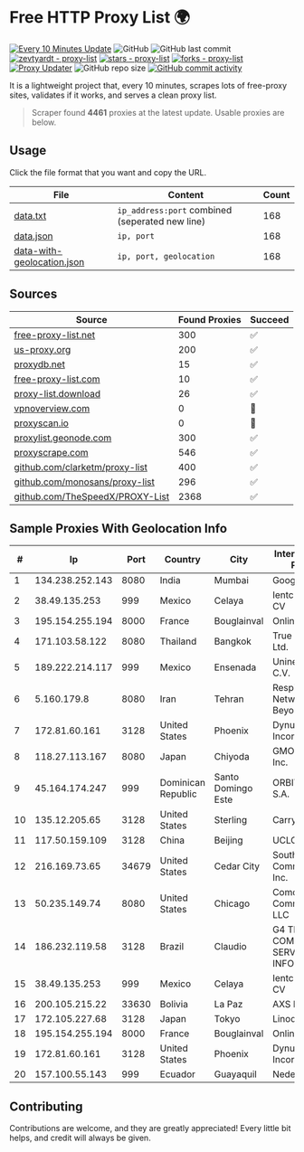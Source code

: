 
# Free HTTP Proxy List 🌍

[![Every 10 Minutes Update](https://github.com/mertguvencli/http-proxy-list/actions/workflows/main.yml/badge.svg?branch=main)](https://github.com/mertguvencli/http-proxy-list/actions/workflows/main.yml)
![GitHub](https://img.shields.io/github/license/mertguvencli/http-proxy-list)
![GitHub last commit](https://img.shields.io/github/last-commit/mertguvencli/http-proxy-list)
[![zevtyardt - proxy-list](https://img.shields.io/static/v1?label=zevtyardt&message=proxy-list&color=blue&logo=github)](https://github.com/zevtyardt/proxy-list "Go to GitHub repo")
[![stars - proxy-list](https://img.shields.io/github/stars/zevtyardt/proxy-list?style=social)](https://github.com/zevtyardt/proxy-list)
[![forks - proxy-list](https://img.shields.io/github/forks/zevtyardt/proxy-list?style=social)](https://github.com/zevtyardt/proxy-list)
[![Proxy Updater](https://github.com/zevtyardt/proxy-list/workflows/Proxy%20Updater/badge.svg)](https://github.com/zevtyardt/proxy-list/actions?query=workflow:"Proxy+Updater")
![GitHub repo size](https://img.shields.io/github/repo-size/zevtyardt/proxy-list)
[![GitHub commit activity](https://img.shields.io/github/commit-activity/m/zevtyardt/proxy-list?logo=commits)](https://github.com/zevtyardt/proxy-list/commits/main)

It is a lightweight project that, every 10 minutes, scrapes lots of free-proxy sites, validates if it works, and serves a clean proxy list.

> Scraper found **4461** proxies at the latest update. Usable proxies are below.

## Usage

Click the file format that you want and copy the URL.

|File|Content|Count|
|----|-------|-----|
|[data.txt](https://raw.githubusercontent.com/mertguvencli/http-proxy-list/main/proxy-list/data.txt)|`ip_address:port` combined (seperated new line)|168|
|[data.json](https://raw.githubusercontent.com/mertguvencli/http-proxy-list/main/proxy-list/data.json)|`ip, port`|168|
|[data-with-geolocation.json](https://raw.githubusercontent.com/mertguvencli/http-proxy-list/main/proxy-list/data-with-geolocation.json)|`ip, port, geolocation`|168|

## Sources

|Source|Found Proxies|Succeed|
|------|-------------|-------|
|[free-proxy-list.net](https://free-proxy-list.net)|300|✅|
|[us-proxy.org](https://www.us-proxy.org)|200|✅|
|[proxydb.net](http://proxydb.net)|15|✅|
|[free-proxy-list.com](https://free-proxy-list.com/?page=&port=&type%5B%5D=http&type%5B%5D=https&up_time=0&search=Search)|10|✅|
|[proxy-list.download](https://www.proxy-list.download/HTTP)|26|✅|
|[vpnoverview.com](https://vpnoverview.com/privacy/anonymous-browsing/free-proxy-servers)|0|🚫|
|[proxyscan.io](https://www.proxyscan.io)|0|🚫|
|[proxylist.geonode.com](https://proxylist.geonode.com/api/proxy-list?limit=300&page=1&sort_by=lastChecked&sort_type=desc&protocols=http,https)|300|✅|
|[proxyscrape.com](https://api.proxyscrape.com/v2/?request=displayproxies&protocol=http&timeout=10000&country=all&ssl=all&anonymity=all)|546|✅|
|[github.com/clarketm/proxy-list](https://raw.githubusercontent.com/clarketm/proxy-list/master/proxy-list-raw.txt)|400|✅|
|[github.com/monosans/proxy-list](https://raw.githubusercontent.com/monosans/proxy-list/main/proxies/http.txt)|296|✅|
|[github.com/TheSpeedX/PROXY-List](https://raw.githubusercontent.com/TheSpeedX/PROXY-List/master/http.txt)|2368|✅|


## Sample Proxies With Geolocation Info

|#|Ip|Port|Country|City|Internet Service Provider|
|-|--|----|-------|----|-------------------------|
|1|134.238.252.143|8080|India|Mumbai|Google LLC|
|2|38.49.135.253|999|Mexico|Celaya|Ientc S De RL De CV|
|3|195.154.255.194|8000|France|Bouglainval|Online S.A.S.|
|4|171.103.58.122|8080|Thailand|Bangkok|True Internet Co., Ltd.|
|5|189.222.214.117|999|Mexico|Ensenada|Uninet S.A. de C.V.|
|6|5.160.179.8|8080|Iran|Tehran|Respina Networks & Beyond PJSC|
|7|172.81.60.161|3128|United States|Phoenix|Dynu Systems Incorporated|
|8|118.27.113.167|8080|Japan|Chiyoda|GMO Internet, Inc.|
|9|45.164.174.247|999|Dominican Republic|Santo Domingo Este|ORBIT CABLE, S.A.|
|10|135.12.205.65|3128|United States|Sterling|Carrytel|
|11|117.50.159.109|3128|China|Beijing|UCLOUD|
|12|216.169.73.65|34679|United States|Cedar City|South Central Communications, Inc.|
|13|50.235.149.74|8080|United States|Chicago|Comcast Cable Communications, LLC|
|14|186.232.119.58|3128|Brazil|Claudio|G4 TELECOM COMERCIO E SERVICOS DE INFORMATICA|
|15|38.49.135.253|999|Mexico|Celaya|Ientc S De RL De CV|
|16|200.105.215.22|33630|Bolivia|La Paz|AXS Bolivia S. A.|
|17|172.105.227.68|3128|Japan|Tokyo|Linode, LLC|
|18|195.154.255.194|8000|France|Bouglainval|Online S.A.S.|
|19|172.81.60.161|3128|United States|Phoenix|Dynu Systems Incorporated|
|20|157.100.55.143|999|Ecuador|Guayaquil|Nedetel S.A.|



## Contributing

Contributions are welcome, and they are greatly appreciated! Every
little bit helps, and credit will always be given.

